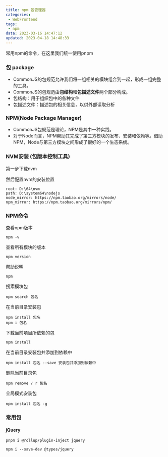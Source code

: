 ```yaml
---
title: npm 包管理器
categories:
 - WebFrontend
tags:
 - npm
data: 2023-03-16 14:47:12
updated: 2023-04-18 14:48:33
---
```


常用npm的命令，在这里我们统一使用pnpm

<!--more-->
### 包 package

* CommonJS的包规范允许我们将一组相关的模块组合到一起，形成一组完整的工具。
* CommonJS的包规范由**包结构**和**包描述文件**两个部分构成。
* 包结构：用于组织包中的各种文件
* 包描述文件：描述包的相关信息，以供外部读取分析

### NPM(Node Package Manager)

* CommonJS包规范是理论，NPM是其中一种实践。
* 对于Node而言，NPM帮助其完成了第三方模块的发布、安装和依赖等。借助NPM，Node与第三方模块之间形成了很好的一个生态系统。

### NVM安装 (包版本控制工具)

第一步下载nvm

然后配置nvm的安装位置

```
root: D:\64\nvm
path: D:\system64\nodejs
node_mirror: https://npm.taobao.org/mirrors/node/
npm_mirror: https://npm.taobao.org/mirrors/npm/

```

### NPM命令

查看npm版本

~~~shell
npm -v
~~~

查看所有模块的版本

~~~shell
npm version
~~~



帮助说明

~~~shell
npm
~~~

搜索模块包

~~~shell
npm search 包名
~~~

在当前目录安装包

~~~shell
npm install 包名
npm i 包名
~~~

下载当前项目所依赖的包

~~~shell
npm install
~~~



在当前目录安装包并添加到依赖中

~~~shell
npm install 包名 --save 安装包并添加到依赖中
~~~

删除当前目录包

~~~shell
npm remove / r 包名
~~~

全局模式安装包

~~~shell
npm install 包名 -g
~~~



### 常用包

#### jQuery

```
pnpm i @rollup/plugin-inject jquery
```

```
npm i --save-dev @types/jquery
```
